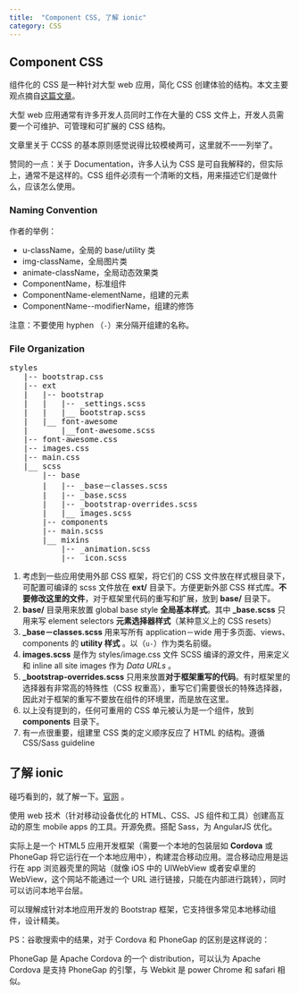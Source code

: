 ```yaml
---
title:  "Component CSS, 了解 ionic"
category: CSS
---
```

## Component CSS

组件化的 CSS 是一种针对大型 web 应用，简化 CSS 创建体验的结构。本文主要观点摘自[这篇文章](http://www.sitepoint.com/introducing-ccss-component-css/)。

大型 web 应用通常有许多开发人员同时工作在大量的 CSS 文件上，开发人员需要一个可维护、可管理和可扩展的 CSS 结构。

文章里关于 CCSS 的基本原则感觉说得比较模棱两可，这里就不一一列举了。

赞同的一点：关于 Documentation，许多人认为 CSS 是可自我解释的，但实际上，通常不是这样的。<span class="blue-text">CSS 组件必须有一个清晰的文档，用来描述它们是做什么，应该怎么使用</span>。

### Naming Convention

作者的举例：

+ u-className，全局的 base/utility 类
+ img-className，全局图片类
+ animate-className，全局动态效果类
+ ComponentName，标准组件
+ ComponentName-elementName，组建的元素
+ ComponentName--modifierName，组建的修饰

<!--more-->

注意：不要使用 hyphen （`-`）来分隔开组建的名称。

### File Organization

<pre>
styles
   |-- bootstrap.css
   |-- ext
   |   |-- bootstrap
   |   |   |-- _settings.scss
   |   |   |__ bootstrap.scss
   |   |__ font-awesome
   |       |__font-awesome.scss
   |-- font-awesome.css
   |-- images.css
   |-- main.css
   |__ scss
       |-- base
       |   |-- _base－classes.scss
       |   |-- _base.scss
       |   |-- _bootstrap-overrides.scss
       |   |__ images.scss
       |-- components
       |-- main.scss
       |__ mixins
           |-- _animation.scss
           |-- _icon.scss
</pre>

1. 考虑到一些应用使用外部 CSS 框架，将它们的 CSS 文件放在样式根目录下，可配置可编译的 scss 文件放在 **ext/** 目录下。方便更新外部 CSS 样式库。**不要修改这里的文件**，对于框架里代码的重写和扩展，放到 **base/** 目录下。
2. **base/** 目录用来放置 global base style **全局基本样式**。其中 **_base.scss** 只用来写 element selectors **元素选择器样式**（某种意义上的 CSS resets）
3. **_base－classes.scss** 用来写所有 application－wide 用于多页面、views、components 的 **utility 样式** 。以（`u-`）作为类名前缀。
4. **images.scss** 是作为 styles/image.css 文件 SCSS 编译的源文件，用来定义和 inline all site images 作为 _Data URLs_ 。
5. **_bootstrap-overrides.scss** 只用来放置**对于框架重写的代码**。有时框架里的选择器有非常高的特殊性（CSS 权重高），重写它们需要很长的特殊选择器，因此对于框架的重写不要放在组件的环境里，而是放在这里。
6. 以上没有提到的，任何可重用的 CSS 单元被认为是一个组件，放到 **components** 目录下。
7. 有一点很重要，组建里 CSS 类的定义顺序反应了 HTML 的结构。遵循 CSS/Sass guideline

## 了解 ionic

碰巧看到的，就了解一下。[官网](http://ionicframework.com/) 。

<span class="blue-text">使用 web 技术（针对移动设备优化的 HTML、CSS、JS 组件和工具）创建高互动的原生 mobile apps 的工具</span>。开源免费。搭配 Sass，为 AngularJS 优化。

实际上是一个 HTML5 应用开发框架（需要一个本地的包装层如 **Cordova** 或 PhoneGap 将它运行在一个本地应用中），构建混合移动应用。混合移动应用是运行在 app 浏览器壳里的网站（就像 iOS 中的 UIWebView 或者安卓里的 WebView，这个网站不能通过一个 URL 进行链接，只能在内部进行跳转），同时可以访问本地平台层。

可以理解成针对本地应用开发的 Bootstrap 框架，它支持很多常见本地移动组件，设计精美。

PS：谷歌搜索中的结果，对于 Cordova 和 PhoneGap 的区别是这样说的：

PhoneGap 是 Apache Cordova 的一个 distribution，可以认为 Apache Cordova 是支持 PhoneGap 的引擎，与 Webkit 是 power Chrome 和 safari 相似。
